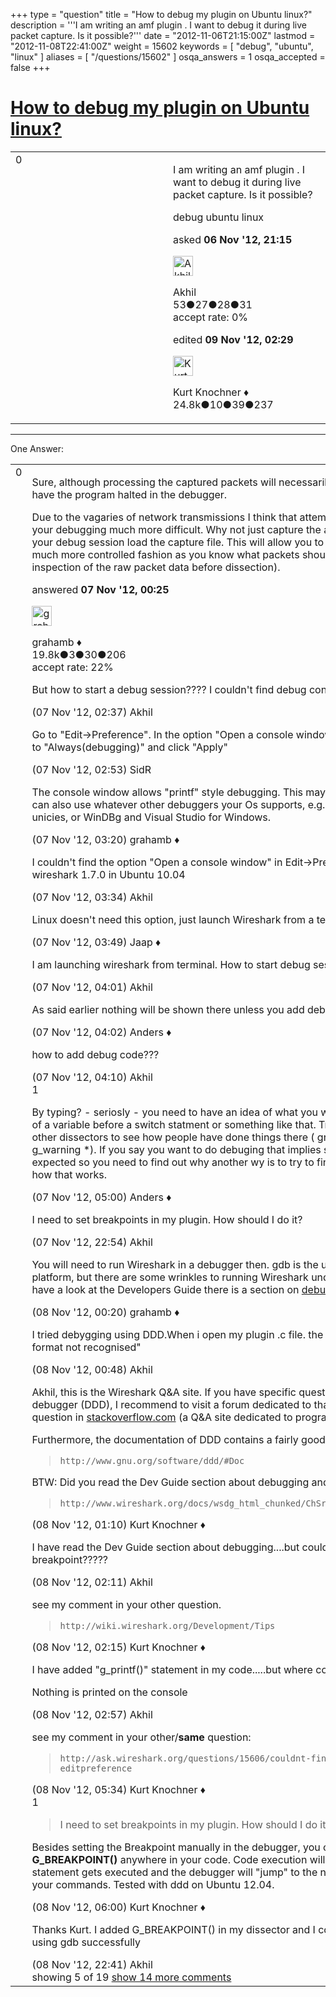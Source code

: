 +++
type = "question"
title = "How to debug my plugin on Ubuntu linux?"
description = '''I am writing an amf plugin . I want to debug it during live packet capture. Is it possible?'''
date = "2012-11-06T21:15:00Z"
lastmod = "2012-11-08T22:41:00Z"
weight = 15602
keywords = [ "debug", "ubuntu", "linux" ]
aliases = [ "/questions/15602" ]
osqa_answers = 1
osqa_accepted = false
+++

<div class="headNormal">

# [How to debug my plugin on Ubuntu linux?](/questions/15602/how-to-debug-my-plugin-on-ubuntu-linux)

</div>

<div id="main-body">

<div id="askform">

<table id="question-table" style="width:100%;"><colgroup><col style="width: 50%" /><col style="width: 50%" /></colgroup><tbody><tr class="odd"><td style="width: 30px; vertical-align: top"><div class="vote-buttons"><span id="post-15602-upvote" class="ajax-command post-vote up" rel="nofollow" title="I like this post (click again to cancel)"> </span><div id="post-15602-score" class="post-score" title="current number of votes">0</div><span id="post-15602-downvote" class="ajax-command post-vote down" rel="nofollow" title="I dont like this post (click again to cancel)"> </span> <span id="favorite-mark" class="ajax-command favorite-mark" rel="nofollow" title="mark/unmark this question as favorite (click again to cancel)"> </span><div id="favorite-count" class="favorite-count"></div></div></td><td><div id="item-right"><div class="question-body"><p>I am writing an amf plugin . I want to debug it during live packet capture. Is it possible?</p></div><div id="question-tags" class="tags-container tags"><span class="post-tag tag-link-debug" rel="tag" title="see questions tagged &#39;debug&#39;">debug</span> <span class="post-tag tag-link-ubuntu" rel="tag" title="see questions tagged &#39;ubuntu&#39;">ubuntu</span> <span class="post-tag tag-link-linux" rel="tag" title="see questions tagged &#39;linux&#39;">linux</span></div><div id="question-controls" class="post-controls"></div><div class="post-update-info-container"><div class="post-update-info post-update-info-user"><p>asked <strong>06 Nov '12, 21:15</strong></p><img src="https://secure.gravatar.com/avatar/b0ed262c234b0aa9fae2e5b2d51b14c2?s=32&amp;d=identicon&amp;r=g" class="gravatar" width="32" height="32" alt="Akhil&#39;s gravatar image" /><p><span>Akhil</span><br />
<span class="score" title="53 reputation points">53</span><span title="27 badges"><span class="badge1">●</span><span class="badgecount">27</span></span><span title="28 badges"><span class="silver">●</span><span class="badgecount">28</span></span><span title="31 badges"><span class="bronze">●</span><span class="badgecount">31</span></span><br />
<span class="accept_rate" title="Rate of the user&#39;s accepted answers">accept rate:</span> <span title="Akhil has no accepted answers">0%</span></p></div><div class="post-update-info post-update-info-edited"><p><span> edited <strong>09 Nov '12, 02:29</strong> </span></p><img src="https://secure.gravatar.com/avatar/23b7bf5b13bc2c98b2e8aa9869ca5d75?s=32&amp;d=identicon&amp;r=g" class="gravatar" width="32" height="32" alt="Kurt%20Knochner&#39;s gravatar image" /><p><span>Kurt Knochner ♦</span><br />
<span class="score" title="24767 reputation points"><span>24.8k</span></span><span title="10 badges"><span class="badge1">●</span><span class="badgecount">10</span></span><span title="39 badges"><span class="silver">●</span><span class="badgecount">39</span></span><span title="237 badges"><span class="bronze">●</span><span class="badgecount">237</span></span></p></div></div><div id="comments-container-15602" class="comments-container"></div><div id="comment-tools-15602" class="comment-tools"></div><div class="clear"></div><div id="comment-15602-form-container" class="comment-form-container"></div><div class="clear"></div></div></td></tr></tbody></table>

------------------------------------------------------------------------

<div class="tabBar">

<span id="sort-top"></span>

<div class="headQuestions">

One Answer:

</div>

</div>

<span id="15613"></span>

<div id="answer-container-15613" class="answer">

<table style="width:100%;"><colgroup><col style="width: 50%" /><col style="width: 50%" /></colgroup><tbody><tr class="odd"><td style="width: 30px; vertical-align: top"><div class="vote-buttons"><span id="post-15613-upvote" class="ajax-command post-vote up" rel="nofollow" title="I like this post (click again to cancel)"> </span><div id="post-15613-score" class="post-score" title="current number of votes">0</div><span id="post-15613-downvote" class="ajax-command post-vote down" rel="nofollow" title="I dont like this post (click again to cancel)"> </span></div></td><td><div class="item-right"><div class="answer-body"><p>Sure, although processing the captured packets will necessarily be inhibited while you have the program halted in the debugger.</p><p>Due to the vagaries of network transmissions I think that attempting to do so will make your debugging much more difficult. Why not just capture the amf traffic to a file, then in your debug session load the capture file. This will allow you to debug the dissector in a much more controlled fashion as you know what packets should be there (by prior inspection of the raw packet data before dissection).</p></div><div class="answer-controls post-controls"></div><div class="post-update-info-container"><div class="post-update-info post-update-info-user"><p>answered <strong>07 Nov '12, 00:25</strong></p><img src="https://secure.gravatar.com/avatar/d2a7e24ca66604c749c7c88c1da8ff78?s=32&amp;d=identicon&amp;r=g" class="gravatar" width="32" height="32" alt="grahamb&#39;s gravatar image" /><p><span>grahamb ♦</span><br />
<span class="score" title="19834 reputation points"><span>19.8k</span></span><span title="3 badges"><span class="badge1">●</span><span class="badgecount">3</span></span><span title="30 badges"><span class="silver">●</span><span class="badgecount">30</span></span><span title="206 badges"><span class="bronze">●</span><span class="badgecount">206</span></span><br />
<span class="accept_rate" title="Rate of the user&#39;s accepted answers">accept rate:</span> <span title="grahamb has 274 accepted answers">22%</span></p></div></div><div id="comments-container-15613" class="comments-container"><span id="15620"></span><div id="comment-15620" class="comment"><div id="post-15620-score" class="comment-score"></div><div class="comment-text"><p>But how to start a debug session???? I couldn't find debug console in Edit-&gt;Preferences</p></div><div id="comment-15620-info" class="comment-info"><span class="comment-age">(07 Nov '12, 02:37)</span> <span class="comment-user userinfo">Akhil</span></div></div><span id="15624"></span><div id="comment-15624" class="comment"><div id="post-15624-score" class="comment-score"></div><div class="comment-text"><p>Go to "Edit-&gt;Preference". In the option "Open a console window", change it from "Never" to "Always(debugging)" and click "Apply"</p></div><div id="comment-15624-info" class="comment-info"><span class="comment-age">(07 Nov '12, 02:53)</span> <span class="comment-user userinfo">SidR</span></div></div><span id="15628"></span><div id="comment-15628" class="comment"><div id="post-15628-score" class="comment-score"></div><div class="comment-text"><p>The console window allows "printf" style debugging. This may be all you require, but you can also use whatever other debuggers your Os supports, e.g. gdb for linux and other unicies, or WinDBg and Visual Studio for Windows.</p></div><div id="comment-15628-info" class="comment-info"><span class="comment-age">(07 Nov '12, 03:20)</span> <span class="comment-user userinfo">grahamb ♦</span></div></div><span id="15629"></span><div id="comment-15629" class="comment not_top_scorer"><div id="post-15629-score" class="comment-score"></div><div class="comment-text"><p>I couldn't find the option "Open a console window" in Edit-&gt;Preferences. I am using wireshark 1.7.0 in Ubuntu 10.04</p></div><div id="comment-15629-info" class="comment-info"><span class="comment-age">(07 Nov '12, 03:34)</span> <span class="comment-user userinfo">Akhil</span></div></div><span id="15630"></span><div id="comment-15630" class="comment not_top_scorer"><div id="post-15630-score" class="comment-score"></div><div class="comment-text"><p>Linux doesn't need this option, just launch Wireshark from a terminal window.</p></div><div id="comment-15630-info" class="comment-info"><span class="comment-age">(07 Nov '12, 03:49)</span> <span class="comment-user userinfo">Jaap ♦</span></div></div><span id="15635"></span><div id="comment-15635" class="comment not_top_scorer"><div id="post-15635-score" class="comment-score"></div><div class="comment-text"><p>I am launching wireshark from terminal. How to start debug session??????????????</p></div><div id="comment-15635-info" class="comment-info"><span class="comment-age">(07 Nov '12, 04:01)</span> <span class="comment-user userinfo">Akhil</span></div></div><span id="15636"></span><div id="comment-15636" class="comment not_top_scorer"><div id="post-15636-score" class="comment-score"></div><div class="comment-text"><p>As said earlier nothing will be shown there unless you add debug code to your plugin.</p></div><div id="comment-15636-info" class="comment-info"><span class="comment-age">(07 Nov '12, 04:02)</span> <span class="comment-user userinfo">Anders ♦</span></div></div><span id="15637"></span><div id="comment-15637" class="comment not_top_scorer"><div id="post-15637-score" class="comment-score"></div><div class="comment-text"><p>how to add debug code???</p></div><div id="comment-15637-info" class="comment-info"><span class="comment-age">(07 Nov '12, 04:10)</span> <span class="comment-user userinfo">Akhil</span></div></div><span id="15638"></span><div id="comment-15638" class="comment"><div id="post-15638-score" class="comment-score">1</div><div class="comment-text"><p>By typing? - seriosly - you need to have an idea of what you want to "debug" say a value of a variable before a switch statment or something like that. Try browsing the code of other dissectors to see how people have done things there ( grep -r DRBUG * )(grep -r g_warning *). If you say you want to do debuging that implies something is not working as expected so you need to find out why another wy is to try to find similar code and figure ut how that works.</p></div><div id="comment-15638-info" class="comment-info"><span class="comment-age">(07 Nov '12, 05:00)</span> <span class="comment-user userinfo">Anders ♦</span></div></div><span id="15678"></span><div id="comment-15678" class="comment not_top_scorer"><div id="post-15678-score" class="comment-score"></div><div class="comment-text"><p>I need to set breakpoints in my plugin. How should I do it?</p></div><div id="comment-15678-info" class="comment-info"><span class="comment-age">(07 Nov '12, 22:54)</span> <span class="comment-user userinfo">Akhil</span></div></div><span id="15680"></span><div id="comment-15680" class="comment not_top_scorer"><div id="post-15680-score" class="comment-score"></div><div class="comment-text"><p>You will need to run Wireshark in a debugger then. gdb is the usual debugger on your platform, but there are some wrinkles to running Wireshark under the debugger. If you have a look at the Developers Guide there is a section on <a href="http://www.wireshark.org/docs/wsdg_html_chunked/ChSrcDebug.html#ChSrcUnixDebug">debugging</a></p></div><div id="comment-15680-info" class="comment-info"><span class="comment-age">(08 Nov '12, 00:20)</span> <span class="comment-user userinfo">grahamb ♦</span></div></div><span id="15687"></span><div id="comment-15687" class="comment not_top_scorer"><div id="post-15687-score" class="comment-score"></div><div class="comment-text"><p>I tried debygging using DDD.When i open my plugin .c file. the debugger prompts "File format not recognised"</p></div><div id="comment-15687-info" class="comment-info"><span class="comment-age">(08 Nov '12, 00:48)</span> <span class="comment-user userinfo">Akhil</span></div></div><span id="15691"></span><div id="comment-15691" class="comment not_top_scorer"><div id="post-15691-score" class="comment-score"></div><div class="comment-text"><p>Akhil, this is the Wireshark Q&amp;A site. If you have specific questions about a certain debugger (DDD), I recommend to visit a forum dedicated to that debugger or ask the question in <a href="http://stackoverflow.com">stackoverflow.com</a> (a Q&amp;A site dedicated to programming).</p><p>Furthermore, the documentation of DDD contains a fairly good tutorial how to use DDD.</p><blockquote><p><code>http://www.gnu.org/software/ddd/#Doc</code></p></blockquote><p>BTW: Did you read the Dev Guide section about debugging and the way how to run ddd?</p><blockquote><p><code>http://www.wireshark.org/docs/wsdg_html_chunked/ChSrcDebug.html#ChSrcUnixDebug</code></p></blockquote></div><div id="comment-15691-info" class="comment-info"><span class="comment-age">(08 Nov '12, 01:10)</span> <span class="comment-user userinfo">Kurt Knochner ♦</span></div></div><span id="15698"></span><div id="comment-15698" class="comment not_top_scorer"><div id="post-15698-score" class="comment-score"></div><div class="comment-text"><p>I have read the Dev Guide section about debugging....but could find how to set breakpoint?????</p></div><div id="comment-15698-info" class="comment-info"><span class="comment-age">(08 Nov '12, 02:11)</span> <span class="comment-user userinfo">Akhil</span></div></div><span id="15699"></span><div id="comment-15699" class="comment not_top_scorer"><div id="post-15699-score" class="comment-score"></div><div class="comment-text"><p>see my comment in your other question.</p><blockquote><p><code>http://wiki.wireshark.org/Development/Tips</code></p></blockquote></div><div id="comment-15699-info" class="comment-info"><span class="comment-age">(08 Nov '12, 02:15)</span> <span class="comment-user userinfo">Kurt Knochner ♦</span></div></div><span id="15701"></span><div id="comment-15701" class="comment not_top_scorer"><div id="post-15701-score" class="comment-score"></div><div class="comment-text"><p>I have added "g_printf()" statement in my code.....but where could i find it printed?????</p><p>Nothing is printed on the console</p></div><div id="comment-15701-info" class="comment-info"><span class="comment-age">(08 Nov '12, 02:57)</span> <span class="comment-user userinfo">Akhil</span></div></div><span id="15708"></span><div id="comment-15708" class="comment not_top_scorer"><div id="post-15708-score" class="comment-score"></div><div class="comment-text"><p>see my comment in your other/<strong>same</strong> question:</p><blockquote><p><code>http://ask.wireshark.org/questions/15606/couldnt-find-debug-console-option-in-editpreference</code></p></blockquote></div><div id="comment-15708-info" class="comment-info"><span class="comment-age">(08 Nov '12, 05:34)</span> <span class="comment-user userinfo">Kurt Knochner ♦</span></div></div><span id="15712"></span><div id="comment-15712" class="comment"><div id="post-15712-score" class="comment-score">1</div><div class="comment-text"><blockquote><p>I need to set breakpoints in my plugin. How should I do it?</p></blockquote><p>Besides setting the Breakpoint manually in the debugger, you can use the macro <strong>G_BREAKPOINT()</strong> anywhere in your code. Code execution will stop as soon as that statement gets executed and the debugger will "jump" to the next line of code and wait for your commands. Tested with ddd on Ubuntu 12.04.</p></div><div id="comment-15712-info" class="comment-info"><span class="comment-age">(08 Nov '12, 06:00)</span> <span class="comment-user userinfo">Kurt Knochner ♦</span></div></div><span id="15756"></span><div id="comment-15756" class="comment not_top_scorer"><div id="post-15756-score" class="comment-score"></div><div class="comment-text"><p>Thanks Kurt. I added G_BREAKPOINT() in my dissector and I could debug my dissector using gdb successfully</p></div><div id="comment-15756-info" class="comment-info"><span class="comment-age">(08 Nov '12, 22:41)</span> <span class="comment-user userinfo">Akhil</span></div></div></div><div id="comment-tools-15613" class="comment-tools"><span class="comments-showing"> showing 5 of 19 </span> <a href="#" class="show-all-comments-link">show 14 more comments</a></div><div class="clear"></div><div id="comment-15613-form-container" class="comment-form-container"></div><div class="clear"></div></div></td></tr></tbody></table>

</div>

<div class="paginator-container-left">

</div>

</div>

</div>

